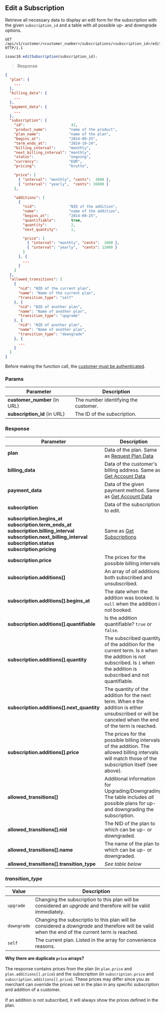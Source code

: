 ## Edit a Subscription

Retrieve all necessary data to display an edit form for the subscription with the given `subscription_id` and a table with all possible up- and downgrade options.

```http
GET /api/v1/customer/<customer_number>/subscriptions/<subscription_id>/edit HTTP/1.1
```

```javascript
isaac10.editSubscription(subscription_id);
```

> Response

```json
{
  "plan": {
    ...
  },
  "billing_data": {
    ...
  },
  "payment_data": {
    ...
  },
  "subscription": {
    "id":                     42,
    "product_name":          "name of the product",
    "plan_name":             "name of the plan",
    "begins_at":             "2014-09-25",
    "term_ends_at":          "2014-10-24",
    "billing_interval":      "monthly",
    "next_billing_interval": "monthly",
    "status":                "ongoing",
    "currency":              "EUR",
    "pricing":               "brutto",

    "price": [
      { "interval": "monthly", "cents":  3000 },
      { "interval": "yearly",  "cents": 36000 }
    ],

    "additions": [
      {
        "nid":               "NID of the addition",
        "name":              "name of the addition",
        "begins_at":         "2014-09-25",
        "quantifiable":       true,
        "quantity":           2,
        "next_quantity":      1,

        "price": [
          { "interval": "monthly", "cents":  1000 },
          { "interval": "yearly",  "cents": 12000 }
        ]
      }, {
        ...
      }
    ]
  },
  "allowed_transitions": [
    {
      "nid": "NID of the current plan",
      "name": "Name of the current plan",
      "transition_type": "self"
    }, {
      "nid": "NID of another plan",
      "name": "Name of another plan",
      "transition_type": "upgrade"
    }, {
      "nid": "NID of another plan",
      "name": "Name of another plan",
      "transition_type": "downgrade"
    }, {
      ...
    }
  ]
}
```

<aside class="success">
Before making the function call, the <a href="#customer-authentication">customer must be authenticated</a>.
</aside>

### Params

Parameter | Description
----------|------------
**customer_number** (in URL) | The number identifying the customer.
**subscription_id** (in URL) | The ID of the subscription.

### Response

Parameter | Description
----------|------------
**plan** | Data of the plan. Same as [Request Plan Data](#request-plan-data)
**billing_data** | Data of the customer's billing address. Same as [Get Account Data](#get-customer-account-data)
**payment_data** | Data of the given payment method. Same as [Get Account Data](#get-customer-account-data)
**subscription** | Data of the subscription to edit.
**subscription.begins_at**<br>**subscription.term_ends_at**<br>**subscription.billing_interval**<br>**subscription.next_billing_interval**<br>**subscription.status**<br>**subscription.pricing** | Same as [Get Subscriptions](#get-subscriptions)
**subscription.price** | The prices for the possible billing intervals.
**subscription.additions[]** | An array of _all_ additions, both subscribed and unsubscribed.
**subscription.additions[].begins_at** | The date when the addition was booked. Is `null` when the addition is not booked.
**subscription.additions[].quantifiable** | Is the addition quantifiable? `true` or `false`.
**subscription.additions[].quantity** | The subscribed quantity of the addition for the current term. Is `0` when the addition is not subscribed. Is `1` when the addition is subscribed and not quantifiable.
**subscription.additions[].next_quantity** | The quantity of the addition for the next term. When `0` the addition is either unsubscribed or will be canceled when the end of the term is reached.
**subscription.additions[].price** | The prices for the possible billing intervals of the addition. The allowed billing intervals will match those of the subscription itself (see above).
**allowed_transitions[]** | Additional information for Upgrading/Downgrading. The table includes _all_ possible plans for up- and downgrading the subscription.
**allowed_transitions[].nid** | The NID of the plan to which can be up- or downgraded.
**allowed_transitions[].name** | The name of the plan to which can be up- or downgraded.
**allowed_transitions[].transition_type** | _See table below_

### _transition\_type_

Value | Description
------|------------
`upgrade` | Changing the subscription to this plan will be considered an _upgrade_ and therefore will be valid immediately.
`downgrade` | Changing the subscriptio to this plan will be considered a _downgrade_ and therefore will be valid when the end of the current term is reached.
`self` | The current plan. Listed in the array for convenience reasons.

<aside class="notice">
<strong>Why there are duplicate <code>price</code> arrays?</strong>
<br>
<br>
The response contains prices from the plan (in <code>plan.price</code> and <code>plan.additions[].price</code>) and the subscription (in <code>subscription.price</code> and <code>subscription.additions[].price</code>). These prices may differ since you as merchant can override the prices set in the plan in any specific subscription and addition of a customer.
<br>
<br>
If an addition is not subscribed, it will always show the prices defined in the plan.
</aside>
